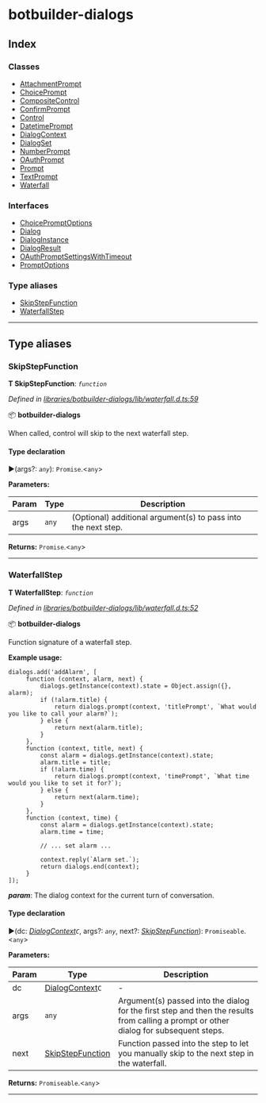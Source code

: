 


#  botbuilder-dialogs


## Index

### Classes

* [AttachmentPrompt](classes/botbuilder_dialogs.attachmentprompt.md)
* [ChoicePrompt](classes/botbuilder_dialogs.choiceprompt.md)
* [CompositeControl](classes/botbuilder_dialogs.compositecontrol.md)
* [ConfirmPrompt](classes/botbuilder_dialogs.confirmprompt.md)
* [Control](classes/botbuilder_dialogs.control.md)
* [DatetimePrompt](classes/botbuilder_dialogs.datetimeprompt.md)
* [DialogContext](classes/botbuilder_dialogs.dialogcontext.md)
* [DialogSet](classes/botbuilder_dialogs.dialogset.md)
* [NumberPrompt](classes/botbuilder_dialogs.numberprompt.md)
* [OAuthPrompt](classes/botbuilder_dialogs.oauthprompt.md)
* [Prompt](classes/botbuilder_dialogs.prompt.md)
* [TextPrompt](classes/botbuilder_dialogs.textprompt.md)
* [Waterfall](classes/botbuilder_dialogs.waterfall.md)


### Interfaces

* [ChoicePromptOptions](interfaces/botbuilder_dialogs.choicepromptoptions.md)
* [Dialog](interfaces/botbuilder_dialogs.dialog.md)
* [DialogInstance](interfaces/botbuilder_dialogs.dialoginstance.md)
* [DialogResult](interfaces/botbuilder_dialogs.dialogresult.md)
* [OAuthPromptSettingsWithTimeout](interfaces/botbuilder_dialogs.oauthpromptsettingswithtimeout.md)
* [PromptOptions](interfaces/botbuilder_dialogs.promptoptions.md)


### Type aliases

* [SkipStepFunction](#skipstepfunction)
* [WaterfallStep](#waterfallstep)



---
## Type aliases
<a id="skipstepfunction"></a>

###  SkipStepFunction

**Τ SkipStepFunction**:  *`function`* 

*Defined in [libraries/botbuilder-dialogs/lib/waterfall.d.ts:59](https://github.com/Microsoft/botbuilder-js/blob/b50d910/libraries/botbuilder-dialogs/lib/waterfall.d.ts#L59)*



:package: **botbuilder-dialogs**

When called, control will skip to the next waterfall step.

#### Type declaration
►(args?: *`any`*): `Promise`.<`any`>



**Parameters:**

| Param | Type | Description |
| ------ | ------ | ------ |
| args | `any`   |  (Optional) additional argument(s) to pass into the next step. |





**Returns:** `Promise`.<`any`>






___

<a id="waterfallstep"></a>

###  WaterfallStep

**Τ WaterfallStep**:  *`function`* 

*Defined in [libraries/botbuilder-dialogs/lib/waterfall.d.ts:52](https://github.com/Microsoft/botbuilder-js/blob/b50d910/libraries/botbuilder-dialogs/lib/waterfall.d.ts#L52)*



:package: **botbuilder-dialogs**

Function signature of a waterfall step.

**Example usage:**

    dialogs.add('addAlarm', [
         function (context, alarm, next) {
             dialogs.getInstance(context).state = Object.assign({}, alarm);
             if (!alarm.title) {
                 return dialogs.prompt(context, 'titlePrompt', `What would you like to call your alarm?`);
             } else {
                 return next(alarm.title);
             }
         },
         function (context, title, next) {
             const alarm = dialogs.getInstance(context).state;
             alarm.title = title;
             if (!alarm.time) {
                 return dialogs.prompt(context, 'timePrompt', `What time would you like to set it for?`);
             } else {
                 return next(alarm.time);
             }
         },
         function (context, time) {
             const alarm = dialogs.getInstance(context).state;
             alarm.time = time;

             // ... set alarm ...

             context.reply(`Alarm set.`);
             return dialogs.end(context);
         }
    ]);
*__param__*: The dialog context for the current turn of conversation.


#### Type declaration
►(dc: *[DialogContext](classes/botbuilder_dialogs.dialogcontext.md)`C`*, args?: *`any`*, next?: *[SkipStepFunction](#skipstepfunction)*): `Promiseable`.<`any`>



**Parameters:**

| Param | Type | Description |
| ------ | ------ | ------ |
| dc | [DialogContext](classes/botbuilder_dialogs.dialogcontext.md)`C`   |  - |
| args | `any`   |  Argument(s) passed into the dialog for the first step and then the results from calling a prompt or other dialog for subsequent steps. |
| next | [SkipStepFunction](#skipstepfunction)   |  Function passed into the step to let you manually skip to the next step in the waterfall. |





**Returns:** `Promiseable`.<`any`>






___


